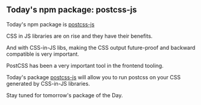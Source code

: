 ## Today's npm package:  postcss-js

Today's npm package is [postcss-js](https://www.npm/js.com/package/postcss-js)

CSS in JS libraries are on rise and they have their benefits.

And with CSS-in-JS libs, making the CSS output future-proof and backward compatible is very important.

PostCSS has been a very important tool in the frontend tooling.

Today's package [postcss-js](https://www.npm/js.com/package/postcss-js) will allow you to run postcss on your CSS generated by CSS-in-JS libraries.

Stay tuned for tomorrow's package of the Day.

